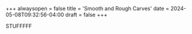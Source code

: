 +++
alwaysopen = false
title = 'Smooth and Rough Carves'
date = 2024-05-08T09:32:56-04:00
draft = false
+++

STUFFFFF
